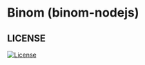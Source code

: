 # Binom (binom-nodejs)


## LICENSE

[![License](http://img.shields.io/:license-mit-blue.svg?style=flat-square)](http://badges.mit-license.org)

